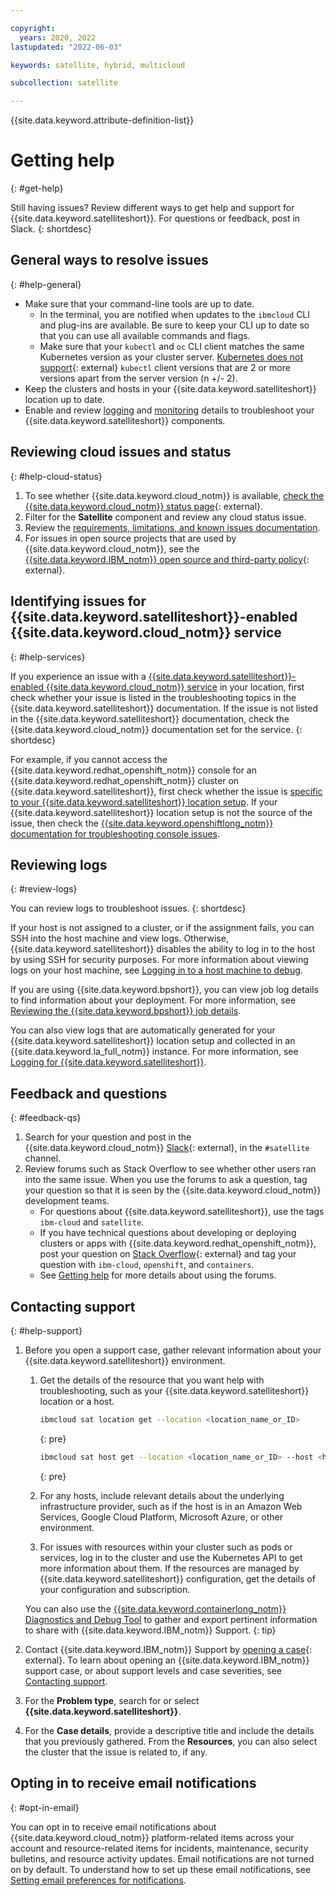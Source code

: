 ```yaml
---

copyright:
  years: 2020, 2022
lastupdated: "2022-06-03"

keywords: satellite, hybrid, multicloud

subcollection: satellite

---
```


{{site.data.keyword.attribute-definition-list}}


# Getting help
{: #get-help}

Still having issues? Review different ways to get help and support for {{site.data.keyword.satelliteshort}}. For questions or feedback, post in Slack.
{: shortdesc}

## General ways to resolve issues
{: #help-general}

- Make sure that your command-line tools are up to date.
    - In the terminal, you are notified when updates to the `ibmcloud` CLI and plug-ins are available. Be sure to keep your CLI up to date so that you can use all available commands and flags.
    - Make sure that your `kubectl` and `oc` CLI client matches the same Kubernetes version as your cluster server. [Kubernetes does not support](https://kubernetes.io/releases/version-skew-policy/){: external} `kubectl` client versions that are 2 or more versions apart from the server version (n +/- 2).
- Keep the clusters and hosts in your {{site.data.keyword.satelliteshort}} location up to date.
- Enable and review [logging](#review-logs) and [monitoring](/docs/satellite?topic=satellite-monitor) details to troubleshoot your {{site.data.keyword.satelliteshort}} components.

## Reviewing cloud issues and status
{: #help-cloud-status}

1. To see whether {{site.data.keyword.cloud_notm}} is available, [check the {{site.data.keyword.cloud_notm}} status page](https://cloud.ibm.com/status?selected=status){: external}.
2. Filter for the **Satellite** component and review any cloud status issue.
3. Review the [requirements, limitations, and known issues documentation](/docs/satellite?topic=satellite-requirements).
4. For issues in open source projects that are used by {{site.data.keyword.cloud_notm}}, see the [{{site.data.keyword.IBM_notm}} open source and third-party policy](https://www.ibm.com/support/pages/node/737271){: external}.

## Identifying issues for {{site.data.keyword.satelliteshort}}-enabled {{site.data.keyword.cloud_notm}} service
{: #help-services}

If you experience an issue with a [{{site.data.keyword.satelliteshort}}-enabled {{site.data.keyword.cloud_notm}} service](/docs/satellite?topic=satellite-managed-services) in your location, first check whether your issue is listed in the troubleshooting topics in the {{site.data.keyword.satelliteshort}} documentation. If the issue is not listed in the {{site.data.keyword.satelliteshort}} documentation, check the {{site.data.keyword.cloud_notm}} documentation set for the service.
{: shortdesc}

For example, if you cannot access the {{site.data.keyword.redhat_openshift_notm}} console for an {{site.data.keyword.redhat_openshift_notm}} cluster on {{site.data.keyword.satelliteshort}}, first check whether the issue is [specific to your {{site.data.keyword.satelliteshort}} location setup](/docs/satellite?topic=satellite-ts-console-fail). If your {{site.data.keyword.satelliteshort}} location setup is not the source of the issue, then check the [{{site.data.keyword.openshiftlong_notm}} documentation for troubleshooting console issues](/docs/openshift?topic=openshift-ocp-debug).

## Reviewing logs
{: #review-logs}

You can review logs to troubleshoot issues.
{: shortdesc}

If your host is not assigned to a cluster, or if the assignment fails, you can SSH into the host machine and view logs. Otherwise, {{site.data.keyword.satelliteshort}} disables the ability to log in to the host by using SSH for security purposes. For more information about viewing logs on your host machine, see [Logging in to a host machine to debug](/docs/satellite?topic=satellite-ts-hosts-login).

If you are using {{site.data.keyword.bpshort}}, you can view job log details to find information about your deployment. For more information, see [Reviewing the {{site.data.keyword.bpshort}} job details](/docs/schematics?topic=schematics-workspace-setup&interface=ui#job-logs).

You can also view logs that are automatically generated for your {{site.data.keyword.satelliteshort}} location setup and collected in an {{site.data.keyword.la_full_notm}} instance. For more information, see [Logging for {{site.data.keyword.satelliteshort}}](/docs/satellite?topic=satellite-health).

## Feedback and questions
{: #feedback-qs}

1. Search for your question and post in the {{site.data.keyword.cloud_notm}} [Slack](https://cloud.ibm.com/kubernetes/slack){: external}, in the `#satellite` channel.
2. Review forums such as Stack Overflow to see whether other users ran into the same issue. When you use the forums to ask a question, tag your question so that it is seen by the {{site.data.keyword.cloud_notm}} development teams.
    - For questions about {{site.data.keyword.satelliteshort}}, use the tags `ibm-cloud` and `satellite`.
    - If you have technical questions about developing or deploying clusters or apps with {{site.data.keyword.redhat_openshift_notm}}, post your question on [Stack Overflow](https://stackoverflow.com/questions/tagged/ibm-cloud+containers){: external} and tag your question with `ibm-cloud`, `openshift`, and `containers`.
    - See [Getting help](/docs/get-support?topic=get-support-using-avatar#using-avatar) for more details about using the forums.

## Contacting support
{: #help-support}

1. Before you open a support case, gather relevant information about your {{site.data.keyword.satelliteshort}} environment.
    1. Get the details of the resource that you want help with troubleshooting, such as your {{site.data.keyword.satelliteshort}} location or a host.
        ```sh
        ibmcloud sat location get --location <location_name_or_ID>
        ```
        {: pre}

        ```sh
        ibmcloud sat host get --location <location_name_or_ID> --host <host_ID>
        ```
        {: pre}

    2. For any hosts, include relevant details about the underlying infrastructure provider, such as if the host is in an Amazon Web Services, Google Cloud Platform, Microsoft Azure, or other environment.
    3. For issues with resources within your cluster such as pods or services, log in to the cluster and use the Kubernetes API to get more information about them. If the resources are managed by {{site.data.keyword.satelliteshort}} configuration, get the details of your configuration and subscription.

    You can also use the [{{site.data.keyword.containerlong_notm}} Diagnostics and Debug Tool](/docs/containers?topic=containers-debug-tool) to gather and export pertinent information to share with {{site.data.keyword.IBM_notm}} Support.
    {: tip}

2. Contact {{site.data.keyword.IBM_notm}} Support by [opening a case](https://cloud.ibm.com/unifiedsupport/cases/form){: external}. To learn about opening an {{site.data.keyword.IBM_notm}} support case, or about support levels and case severities, see [Contacting support](/docs/get-support?topic=get-support-using-avatar).
3. For the **Problem type**, search for or select **{{site.data.keyword.satelliteshort}}**.
4. For the **Case details**, provide a descriptive title and include the details that you previously gathered. From the **Resources**, you can also select the cluster that the issue is related to, if any.

## Opting in to receive email notifications
{: #opt-in-email}

You can opt in to receive email notifications about {{site.data.keyword.cloud_notm}} platform-related items across your account and resource-related items for incidents, maintenance, security bulletins, and resource activity updates. Email notifications are not turned on by default. To understand how to set up these email notifications, see [Setting email preferences for notifications](/docs/satellite?topic=account-email-prefs).

